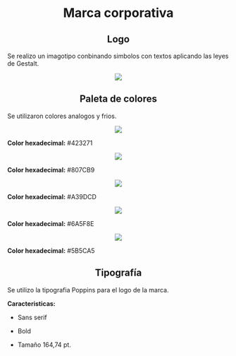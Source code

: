 <h1 align=center>Marca corporativa</h1>

<h2 align=center>Logo</h2>

Se realizo un imagotipo conbinando simbolos con textos aplicando las leyes de Gestalt.

<p align=center><img src="https://i.imgur.com/FhA1OVm.png"></p>

<h2 align=center>Paleta de colores</h2>

Se utilizaron colores analogos y frios. 

<p align=center><img src="https://i.imgur.com/6w4axd3.png"></p>

**Color hexadecimal:** #423271

<p align=center><img src="https://i.imgur.com/7YjtjGS.png"></p>

**Color hexadecimal:** #807CB9

<p align=center><img src="https://i.imgur.com/D1rVFpy.png"></p>

**Color hexadecimal:** #A39DCD

<p align=center><img src="https://i.imgur.com/Ue3vxvK.png"></p>

**Color hexadecimal:** #6A5F8E

<p align=center><img src="https://i.imgur.com/MELSnf5.png"></p>

**Color hexadecimal:** #5B5CA5

<h2 align=center>Tipografía</h2>

Se utilizo la tipografia Poppins para el logo de la marca. 

**Caracteristicas:**

- Sans serif

- Bold

- Tamaño 164,74 pt.